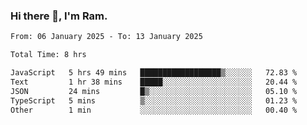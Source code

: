 ### Hi there 👋, I'm Ram.

<!--START_SECTION:waka-->

```txt
From: 06 January 2025 - To: 13 January 2025

Total Time: 8 hrs

JavaScript   5 hrs 49 mins   ██████████████████▒░░░░░░   72.83 %
Text         1 hr 38 mins    █████░░░░░░░░░░░░░░░░░░░░   20.44 %
JSON         24 mins         █▒░░░░░░░░░░░░░░░░░░░░░░░   05.10 %
TypeScript   5 mins          ▒░░░░░░░░░░░░░░░░░░░░░░░░   01.23 %
Other        1 min           ░░░░░░░░░░░░░░░░░░░░░░░░░   00.40 %
```

<!--END_SECTION:waka-->
